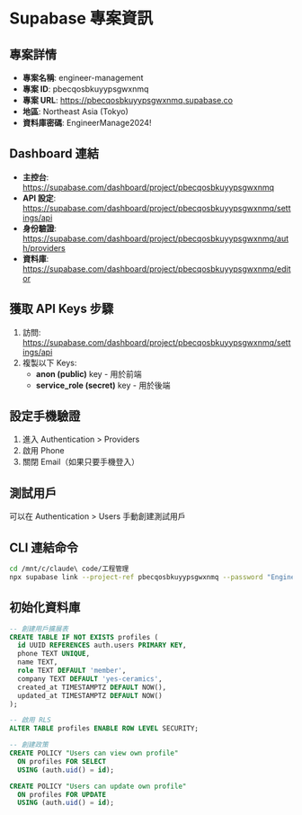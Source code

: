 # Supabase 專案資訊

## 專案詳情
- **專案名稱**: engineer-management  
- **專案 ID**: pbecqosbkuyypsgwxnmq
- **專案 URL**: https://pbecqosbkuyypsgwxnmq.supabase.co
- **地區**: Northeast Asia (Tokyo)
- **資料庫密碼**: EngineerManage2024!

## Dashboard 連結
- **主控台**: https://supabase.com/dashboard/project/pbecqosbkuyypsgwxnmq
- **API 設定**: https://supabase.com/dashboard/project/pbecqosbkuyypsgwxnmq/settings/api
- **身份驗證**: https://supabase.com/dashboard/project/pbecqosbkuyypsgwxnmq/auth/providers
- **資料庫**: https://supabase.com/dashboard/project/pbecqosbkuyypsgwxnmq/editor

## 獲取 API Keys 步驟

1. 訪問: https://supabase.com/dashboard/project/pbecqosbkuyypsgwxnmq/settings/api
2. 複製以下 Keys:
   - **anon (public)** key - 用於前端
   - **service_role (secret)** key - 用於後端

## 設定手機驗證

1. 進入 Authentication > Providers
2. 啟用 Phone
3. 關閉 Email（如果只要手機登入）

## 測試用戶
可以在 Authentication > Users 手動創建測試用戶

## CLI 連結命令
```bash
cd /mnt/c/claude\ code/工程管理
npx supabase link --project-ref pbecqosbkuyypsgwxnmq --password "EngineerManage2024!"
```

## 初始化資料庫
```sql
-- 創建用戶擴展表
CREATE TABLE IF NOT EXISTS profiles (
  id UUID REFERENCES auth.users PRIMARY KEY,
  phone TEXT UNIQUE,
  name TEXT,
  role TEXT DEFAULT 'member',
  company TEXT DEFAULT 'yes-ceramics',
  created_at TIMESTAMPTZ DEFAULT NOW(),
  updated_at TIMESTAMPTZ DEFAULT NOW()
);

-- 啟用 RLS
ALTER TABLE profiles ENABLE ROW LEVEL SECURITY;

-- 創建政策
CREATE POLICY "Users can view own profile" 
  ON profiles FOR SELECT 
  USING (auth.uid() = id);

CREATE POLICY "Users can update own profile" 
  ON profiles FOR UPDATE 
  USING (auth.uid() = id);
```